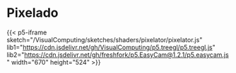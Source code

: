 # Pixelado

{{< p5-iframe sketch="/VisualComputing/sketches/shaders/pixelator/pixelator.js" lib1="https://cdn.jsdelivr.net/gh/VisualComputing/p5.treegl/p5.treegl.js" lib2="https://cdn.jsdelivr.net/gh/freshfork/p5.EasyCam@1.2.1/p5.easycam.js" width="670" height="524" >}}
